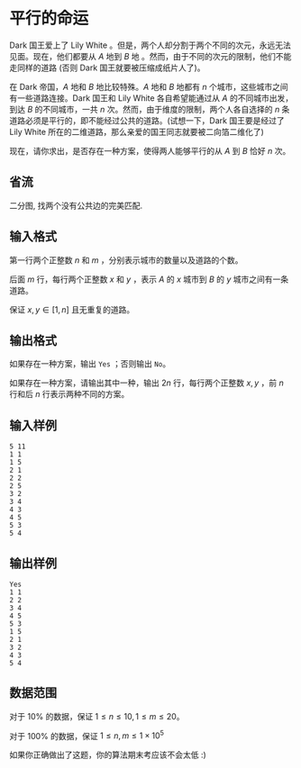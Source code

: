 # 平行的命运

Dark 国王爱上了 Lily White 。但是，两个人却分割于两个不同的次元，永远无法见面。现在，他们都要从 $A$ 地到 $B$ 地 。然而，由于不同的次元的限制，他们不能走同样的道路 (否则 Dark 国王就要被压缩成纸片人了)。

在 Dark 帝国，$A$ 地和 $B$ 地比较特殊。$A$ 地和 $B$ 地都有 $n$ 个城市，这些城市之间有一些道路连接。Dark 国王和 Lily White 各自希望能通过从 $A$ 的不同城市出发，到达 $B$ 的不同城市，一共 $n$ 次。然而，由于维度的限制，两个人各自选择的 $n$ 条道路必须是平行的，即不能经过公共的道路。(试想一下，Dark 国王要是经过了 Lily White 所在的二维道路，那么亲爱的国王同志就要被二向箔二维化了)

现在，请你求出，是否存在一种方案，使得两人能够平行的从 $A$ 到 $B$ 恰好 $n$ 次。

## 省流

二分图, 找两个没有公共边的完美匹配.

## 输入格式

第一行两个正整数 $n$ 和 $m$ ，分别表示城市的数量以及道路的个数。

后面 $m$ 行，每行两个正整数 $x$ 和 $y$ ，表示 $A$ 的 $x$ 城市到 $B$ 的 $y$ 城市之间有一条道路。

保证 $x, y \in [1,n]$ 且无重复的道路。

## 输出格式

如果存在一种方案，输出 `Yes` ；否则输出 `No`。

如果存在一种方案，请输出其中一种，输出 $2n$ 行，每行两个正整数 $x,y$ ，前 $n$ 行和后 $n$ 行表示两种不同的方案。

## 输入样例

```plaintext
5 11
1 1
1 5
2 1
2 2
2 5
3 2
3 4
4 3
4 5
5 3
5 4
```

## 输出样例

```plaintext
Yes
1 1
2 2
3 4
4 5
5 3
1 5
2 1
3 2
4 3
5 4
```

## 数据范围

对于 $10\%$ 的数据，保证 $1 \le n \le 10, 1 \le m \le 20$。

对于 $100\%$ 的数据，保证 $1 \le n, m \le 1 \times 10^5$

如果你正确做出了这题，你的算法期末考应该不会太低 :)

